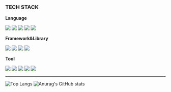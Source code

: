 
### TECH STACK
<div>
  <p><strong>Language</strong></p>
  <img src="https://img.shields.io/badge/JAVASCRIPT-F7DF1E?style=flat&logo=JAVASCRIPT&logoColor=white" />
  <img src="https://img.shields.io/badge/HTML5-E34F26?style=flat&logo=HTML5&logoColor=white" />
  <img src="https://img.shields.io/badge/CSS3-1572B6?style=flat&logo=CSS3&logoColor=white" />
  <img src="https://img.shields.io/badge/TYPESCRIPT-3178C6?style=flat&logo=typescript&logoColor=white">
  <img src="https://img.shields.io/badge/PYTHON-3776AB?style=flat&logo=PYTHON&logoColor=white" />
  <br/>
  <p><strong>Framework&Library</strong></p>
  <img src="https://img.shields.io/badge/REACT-61DAFB?style=flat&logo=react&logoColor=white">
  <img src="https://img.shields.io/badge/REACT NATIVE-61DAFB?style=flat&logo=react&logoColor=white">
  <img src="https://img.shields.io/badge/STYLED COMPONENTS-DB7093?style=flat&logo=styledcomponents&logoColor=white">
  <img src="https://img.shields.io/badge/MySQL-4479A1?style=flat&logo=mysql&logoColor=white">  
  <br />
  <p><strong>Tool</strong></p>
  <img src="https://img.shields.io/badge/GITHUB-181717?style=flat&logo=GITHUB&logoColor=white">
  <img src="https://img.shields.io/badge/FIGMA-F24E1E?style=flat&logo=FIGMA&logoColor=white">
  <img src="https://img.shields.io/badge/NOTION-000000?style=flat&logo=NOTION&logoColor=white">
  <img src="https://img.shields.io/badge/SLACK-4A154B?style=flat&logo=SLACK&logoColor=white">
  <img src="https://img.shields.io/badge/POSTMAN-FF6C37?style=flat&logo=POSTMAN&logoColor=white">
</div>


<hr>


![Top Langs](https://github-readme-stats.vercel.app/api/top-langs/?username=Kimyebin00&layout=compact)
![Anurag's GitHub stats](https://github-readme-stats.vercel.app/api?username=Kimyebin00&show_icons=true&theme=transparent)
<!--
**Kimyebin00/Kimyebin00** is a ✨ _special_ ✨ repository because its `README.md` (this file) appears on your GitHub profile.

Here are some ideas to get you started:

- 🔭 I’m currently working on ...
- 🌱 I’m currently learning ...
- 👯 I’m looking to collaborate on ...
- 🤔 I’m looking for help with ...
- 💬 Ask me about ...
- 📫 How to reach me: ...
- 😄 Pronouns: ...
- ⚡ Fun fact: ...
-->
